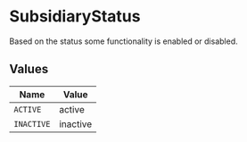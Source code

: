 # SubsidiaryStatus

Based on the status some functionality is enabled or disabled.


## Values

| Name       | Value      |
| ---------- | ---------- |
| `ACTIVE`   | active     |
| `INACTIVE` | inactive   |